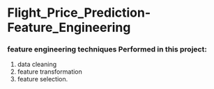 # Flight_Price_Prediction-Feature_Engineering
### feature engineering techniques Performed in this project:
1. data cleaning
2. feature transformation
3. feature selection.
